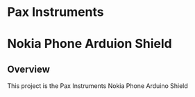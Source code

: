 # Pax Instruments
# Nokia Phone Arduion Shield

## Overview
This project is the Pax Instruments Nokia Phone Arduino Shield

